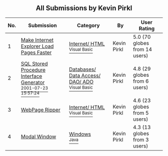﻿<div align="center">

## All Submissions by Kevin Pirkl

</div>

No.  | Submission | Category | By   | User Rating
---- | ---------- | -------- | ---- | -----------
1 | [Make Internet Explorer Load Pages Faster<br />](https://github.com/Planet-Source-Code/kevin-pirkl-make-internet-explorer-load-pages-faster__1-21576) | [Internet/ HTML<br /><sup>Visual Basic</sup>](../ByCategory/internet-html__1-34.md) | Kevin Pirkl | 5.0 (70 globes from 14 users)
2 | [SQL Stored Procedure Interface Generator<br /><sup>2001-07-23 15:57:24</sup>](https://github.com/Planet-Source-Code/kevin-pirkl-sql-stored-procedure-interface-generator__1-25389) | [Databases/ Data Access/ DAO/ ADO<br /><sup>Visual Basic</sup>](../ByCategory/databases-data-access-dao-ado__1-6.md) | Kevin Pirkl | 4.8 (29 globes from 6 users)
3 | [WebPage Ripper<br />](https://github.com/Planet-Source-Code/kevin-pirkl-webpage-ripper__1-11297) | [Internet/ HTML<br /><sup>Visual Basic</sup>](../ByCategory/internet-html__1-34.md) | Kevin Pirkl | 4.6 (23 globes from 5 users)
4 | [Modal Window<br />](https://github.com/Planet-Source-Code/kevin-pirkl-modal-window__2-2201) | [Windows<br /><sup>Java</sup>](../ByCategory/windows__2-80.md) | Kevin Pirkl | 4.3 (13 globes from 3 users)
